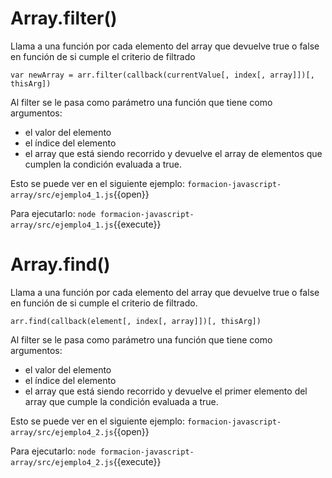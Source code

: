 # Array.filter()
Llama a una función por cada elemento del array que devuelve true o false en función de si cumple el criterio de filtrado
```
var newArray = arr.filter(callback(currentValue[, index[, array]])[, thisArg])
```
Al filter se le pasa como parámetro una función que tiene como argumentos:
- el valor del elemento
- el índice del elemento
- el array que está siendo recorrido
y devuelve el array de elementos que cumplen la condición evaluada a true.

Esto se puede ver en el siguiente ejemplo:
`formacion-javascript-array/src/ejemplo4_1.js`{{open}}

Para ejecutarlo:
`node formacion-javascript-array/src/ejemplo4_1.js`{{execute}}

# Array.find()
Llama a una función por cada elemento del array que devuelve true o false en función de si cumple el criterio de filtrado.
```
arr.find(callback(element[, index[, array]])[, thisArg])
```
Al filter se le pasa como parámetro una función que tiene como argumentos:
- el valor del elemento
- el índice del elemento
- el array que está siendo recorrido
y devuelve el primer elemento del array que cumple la condición evaluada a true.

Esto se puede ver en el siguiente ejemplo:
`formacion-javascript-array/src/ejemplo4_2.js`{{open}}

Para ejecutarlo:
`node formacion-javascript-array/src/ejemplo4_2.js`{{execute}}
